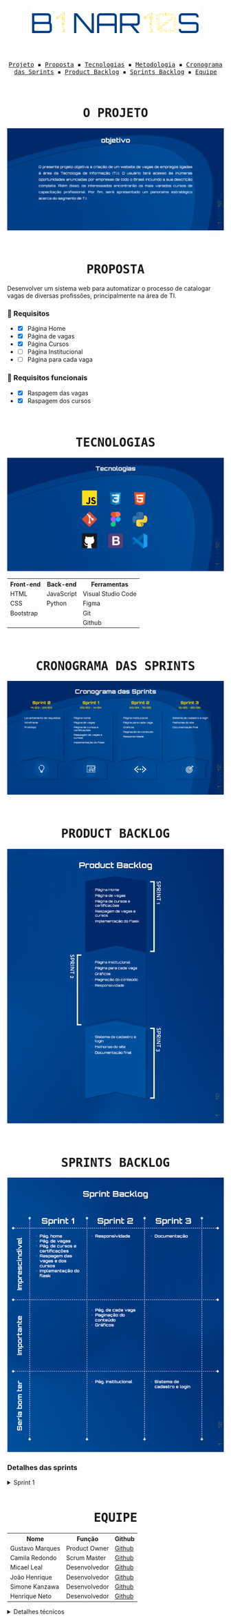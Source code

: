 <p align="center"> <img src="/readme/B1NAR10S.svg" alt="Equipe B1NAR10S"/></p>
<br>
<p align="center">
  <samp>
    <a href="#o-projeto">Projeto</a> ▪️
    <a href="#proposta">Proposta</a> ▪️
    <a href="#tecnologias">Tecnologias</a> ▪️
    <a href="#metodologia">Metodologia</a> ▪️
    <a href="#cronograma-das-sprints">Cronograma das Sprints</a> ▪️
    <a href="#product-backlog">Product Backlog</a> ▪️
    <a href="#sprints-backlog">Sprints Backlog</a> ▪️
    <a href="#equipe">Equipe</a>
  </samp>
</p>

<br>

<h1 align="center"><samp>O PROJETO</samp></h1>

![Equipe B1NAR10S](/readme/Objetivo.png)

<br>
<h1 align="center"><samp>PROPOSTA</samp></h1>

Desenvolver um sistema web para automatizar o processo de catalogar vagas de diversas profissões, principalmente na área de TI.

### 📖 Requisitos
+ - [x] Página Home
+ - [x] Página de vagas
+ - [x] Página Cursos
+ - [ ] Página Institucional
+ - [ ] Página para cada vaga

### 🔖 Requisitos funcionais
+ - [x] Raspagem das vagas
+ - [x] Raspagem dos cursos

<br>
<h1 align="center"><samp>TECNOLOGIAS</samp></h1>

![Equipe B1NAR10S](/readme/Tecnologias.png)

<table align="center">
  <tr>
    <th><b>Front-end</b></th>
    <th><b>Back-end</b></th>
    <th><b>Ferramentas</b></th>
  </tr>
  <tr>
    <td>HTML</td>
    <td>JavaScript</td>
    <td>Visual Studio Code</td>
  </tr>
  <tr>
    <td>CSS</td>
    <td>Python</td>
    <td>Figma</td>
  </tr>
  <tr>
    <td>Bootstrap</td>
    <td></td>
    <td>Git</td>
  </tr>
  <tr>
    <td></td>
    <td></td>
    <td>Github</td>
  </tr>
</table>

<br>
<h1 align="center"><samp>CRONOGRAMA DAS SPRINTS</samp></h1>

![Equipe B1NAR10S](/readme/Cronograma.png)

<br>
<h1 align="center"><samp>PRODUCT BACKLOG</samp></h1>

![Equipe B1NAR10S](/readme/ProductBacklog.png)

<br>
<h1 align="center"><samp>SPRINTS BACKLOG</samp></h1>

![Equipe B1NAR10S](/readme/SprintBacklog.png)

<h3>Detalhes das sprints</h3>
<details>
  <summary>Sprint 1</summary>
  
  <h1 align="center">Sprint 1</h1>
  <h3 align="center">Demonstração de usabilidade</h3>
  
  <h4>Página Home</h4>
  <img src="/readme/home.gif" width="50% />
  <br>
  <a href="https://youtu.be/tYYEdszhfYs">Youtube (Qualidade melhor)</a>
  <br>
  <p></p>

  <h4>Página Home > Link 'vagas' da barra de navegação</h4>
  <img src="/readme/vagas-link.gif" width="50% />
  <br>
  <a href="https://youtu.be/Ap9goqxyAiI">Youtube (Qualidade melhor)</a>
  <br>
  <p></p>

  <h4>Página Home > Botão 'conferir vagas'</h4>
  <img src="/readme/vagas-botao.gif" width="50% />
  <br>
  <a href="https://youtu.be/3PkO0mMF3cU">Youtube (Qualidade melhor)</a>
  <br>
  <p></p>

  <h4>Página Cursos e Certificações</h4>
  <img src="/readme/cursos-link.gif"  width="50%" />
  <br>
  <a href="https://youtu.be/L_Cu1CS14Fo">Youtube (Qualidade melhor)</a>
  <br>
  <p></p>

  <h4>Captação de dados (Raspagem)</h4>
  <img src="/readme/raspagem.gif" width="50%" />
  <br>
  <a href="https://youtu.be/vKMSfNvmp7g">Youtube (Qualidade melhor)</a>
  <br>
  <p></p>
</details>

<br>
<h1 align="center"><samp>EQUIPE</samp></h1>

<table align="center">
  <tr>
    <th><b>Nome</b></th>
    <th><b>Função</b></th>
    <th><b>Github</b></th>
  </tr>
  <tr>
    <td>Gustavo Marques</td>
    <td>Product Owner</td>
    <td><a href="https://github.com/gusta7597">Github</a></td>
  </tr>
  <tr>
    <td>Camila Redondo</td>
    <td>Scrum Master</td>
    <td><a href="https://github.com/CamilaRedondo">Github</a></td>
  </tr>
  <tr>
    <td>Micael Leal</td>
    <td>Desenvolvedor</td>
    <td><a href="https://github.com/micael-leal">Github</a></td>
  </tr>
  <tr>
    <td>João Henrique</td>
    <td>Desenvolvedor</td>
    <td><a href="https://github.com/JoaoHenrique7">Github</a></td>
  </tr>
  <tr>
    <td>Simone Kanzawa</td>
    <td>Desenvolvedor</td>
    <td><a href="https://github.com/Simonehk">Github</a></td>
  </tr>
  <tr>
    <td>Henrique Neto</td>
    <td>Desenvolvedor</td>
    <td><a href="https://github.com/henriqFerreira">Github</a></td>
  </tr>
</table>

<details>
  <summary>Detalhes técnicos</summary>
  
  ### Organização e padronização do código
  
  Para fins de melhoria de eficiência e praticidade na realização do projeto, deverão, todos os participantes, seguirem os seguintes padrões:
  
  #### HTML
  Template mínima no HTML, contendo a barra de navegação e rodapé.

~~~html
<!DOCTYPE html>
<html lang="pt-br">
<head>
    <meta charset="UTF-8">
    <meta name="viewport" content="width=device-width, initial-scale=1.0">
    <meta http-equiv="X-UA-Compatible" content="ie=edge">
    <link rel="stylesheet" href="../static/css/template.css">
    <title>Cursos e Certificações</title>
</head>
<body>
    <!-- Barra de navegação -->
    <nav>
        <div class="container">
            <ul class="navbar-list">
            <li id="navbar-logo"><a href="">LOGO</a></li>
            <li id="navbar-bar"><span></span></li>
            <li class="link"><a href="">Início</a></li>
            <li class="link"><a href="">Vagas</a></li>
            <li class="link"><a href="">Cursos e Certificações</a></li>
            </ul>
        </div>
    </nav>
    <!-- Conteúdo da página deve ser inserido dentro dessa DIV -->
    <div class="container">
        
    </div>
    <!-- Footer -->
    <footer class="footer">
        <div class="container">
            <ul class="footer-list">
                <li id="footer-logo"><a href="">LOGO</a></li>
                <li id="footer-bar"><span></span></li>
                <li class="link"><a href="">All Rights Reserved</a></li> <!-- B1NAR10S Todos os Direitos Reservados -->
            </ul>
        </div>
    </footer>
</body>
</html>
~~~
  
### CSS

Estilização mínima no CSS. Contém os estilos necessários para funcionamento correto da template do HTML.

~~~css
@import url('https://fonts.googleapis.com/css2?family=Capriola&display=swap');

:root {
    --darker-blue: #00296B;
    --dark-blue: #003F88;
    --blue: #00509D;
    --dark-yellow: #FDC500;
    --yellow: #FFD500; 
}

* {
    margin: 0; padding: 0;
    box-sizing: border-box;
    font-family: 'Capriola', sans-serif
}

/* Container que alinhará todo o conteúdo da página na mesma orientação */
    .container {
        width: 90%; height: 100%;
        margin: 0 auto;
    }

/* Barra de navegação */
    nav {
        width: 100%; height: 70px;
    }

    .navbar-list {
        height: 100%;
        display: flex;
        justify-content: space-between;
        align-items: center;
        list-style: none;
    }
        .navbar-list li a {
            text-decoration: none;
            color: var(--dark-blue);
        }

    #navbar-logo {
        font-size: 2em;
    }

    #navbar-bar {
        width: 50%; height: 2px;
        background-color: var(--darker-blue);
    }

/* Footer */
    .footer{
        width: 100%; height: 70px;
        bottom: 0;
        position: fixed;
        text-align: center;
    }

    .footer-list {
        height: 100%;
        display: flex;
        justify-content: space-between;
        align-items: center;
        list-style: none;
    }
        .footer-list li a {
            text-decoration: none;
            color: var(--dark-blue);
        }

    #footer-logo {
        font-size: 2em;
    }

    #footer-bar {
        width: 70%; height: 2px;
        background-color: var(--darker-blue);
    }
~~~

</details>
